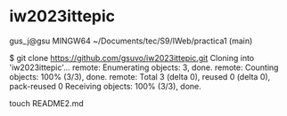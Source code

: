 # iw2023ittepic

gus_j@gsu MINGW64 ~/Documents/tec/S9/IWeb/practica1 (main)

$ git clone https://github.com/gsuvo/iw2023ittepic.git
Cloning into 'iw2023ittepic'...
remote: Enumerating objects: 3, done.
remote: Counting objects: 100% (3/3), done.
remote: Total 3 (delta 0), reused 0 (delta 0), pack-reused 0
Receiving objects: 100% (3/3), done.

touch README2.md